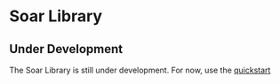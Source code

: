 # Soar Library 

## Under Development
The Soar Library is still under development. For now, use the [quickstart](index.md)
